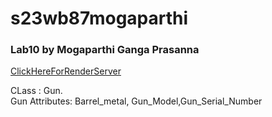 # s23wb87mogaparthi
### Lab10 by Mogaparthi Ganga Prasanna

[ClickHereForRenderServer](https://s23wb87mogaparthi.onrender.com)

CLass : Gun.<br>
Gun Attributes: Barrel_metal, Gun_Model,Gun_Serial_Number
